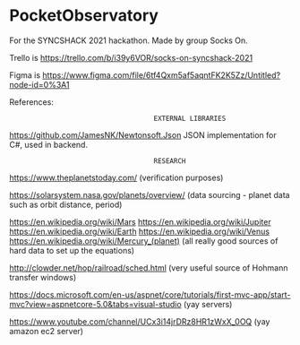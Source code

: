 # PocketObservatory
For the SYNCSHACK 2021 hackathon. Made by group Socks On.

Trello is https://trello.com/b/i39y6VOR/socks-on-syncshack-2021

Figma is https://www.figma.com/file/6tf4Qxm5af5aqntFK2K5Zz/Untitled?node-id=0%3A1

References:

										EXTERNAL LIBRARIES
https://github.com/JamesNK/Newtonsoft.Json			JSON implementation for C#, used in backend.

										RESEARCH
https://www.theplanetstoday.com/ 					(verification purposes)

https://solarsystem.nasa.gov/planets/overview/ 		(data sourcing - planet data such as orbit distance, period)

https://en.wikipedia.org/wiki/Mars
https://en.wikipedia.org/wiki/Jupiter
https://en.wikipedia.org/wiki/Earth
https://en.wikipedia.org/wiki/Venus
https://en.wikipedia.org/wiki/Mercury_(planet)
													(all really good sources of hard data to set up the equations)

http://clowder.net/hop/railroad/sched.html			(very useful source of Hohmann transfer windows)

https://docs.microsoft.com/en-us/aspnet/core/tutorials/first-mvc-app/start-mvc?view=aspnetcore-5.0&tabs=visual-studio
								(yay servers)
								
https://www.youtube.com/channel/UCx3i14jrDRz8HR1zWxX_0OQ	(yay amazon ec2 server)



